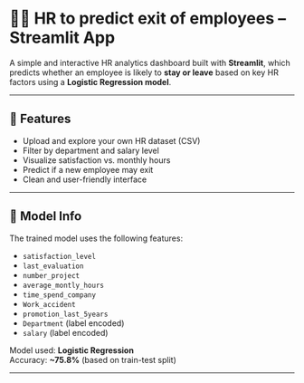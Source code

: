 # 👩‍💼 HR to predict exit of employees  – Streamlit App

A simple and interactive HR analytics dashboard built with **Streamlit**, which predicts whether an employee is likely to **stay or leave** based on key HR factors using a **Logistic Regression model**.

---

## 🚀 Features

- Upload and explore your own HR dataset (CSV)
- Filter by department and salary level
- Visualize satisfaction vs. monthly hours
- Predict if a new employee may exit
- Clean and user-friendly interface

---

## 🧠 Model Info

The trained model uses the following features:

- `satisfaction_level`
- `last_evaluation`
- `number_project`
- `average_montly_hours`
- `time_spend_company`
- `Work_accident`
- `promotion_last_5years`
- `Department` (label encoded)
- `salary` (label encoded)

Model used: **Logistic Regression**  
Accuracy: **~75.8%** (based on train-test split)

---


